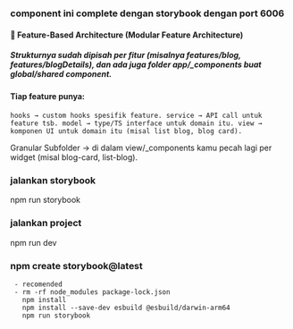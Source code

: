 ### component ini complete dengan storybook dengan port 6006

#### 📂 Feature-Based Architecture (Modular Feature Architecture)
##### Strukturnya sudah dipisah per fitur (misalnya features/blog, features/blogDetails), dan ada juga folder app/_components buat global/shared component.
#### Tiap feature punya:
`
   hooks → custom hooks spesifik feature.
   service → API call untuk feature tsb.
   model → type/TS interface untuk domain itu.
   view → komponen UI untuk domain itu (misal list blog, blog card).
`

Granular Subfolder → di dalam view/_components kamu pecah lagi per widget (misal blog-card, list-blog).
### jalankan storybook 
npm run storybook

### jalankan project 
npm run dev

### npm create storybook@latest
```
 - recomended
 - rm -rf node_modules package-lock.json
   npm install
   npm install --save-dev esbuild @esbuild/darwin-arm64
   npm run storybook
```